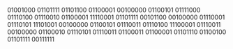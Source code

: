 

01001000 01101111 01101100 01100001 00100000 01100101 01111000 01110100 01110010 01100001 11110001 01101111 00101100 00100000 01110001 01110101 11101001 00100000 01100101 01110011 01110100 11100001 01110011 00100000 01100010 01110101 01110011 01100011 01100001 01101110 01100100 01101111 00111111

